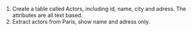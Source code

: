 1. Create a table called Actors, including id, name, city and adress. The attributes are all text based. 
2. Extract actors from Paris, show name and adress only. 
